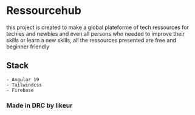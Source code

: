 # Ressourcehub

this project is created to make a global plateforme of tech ressources for techies and newbies and even all persons who needed to improve their skills or learn a new skills, all the ressources presented are free and beginner friendly

## Stack

    - Angular 19
    - Tailwindcss
    - Firebase

### Made in DRC by likeur